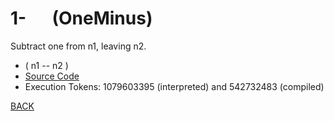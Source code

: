 # 1- &emsp; (OneMinus)
Subtract one from n1, leaving n2.
* ( n1 -- n2 )
* [Source Code](../words/core/OneMinus.cs)
* Execution Tokens: 1079603395 (interpreted) and 542732483 (compiled)


[BACK](builtins.md#OneMinus)
